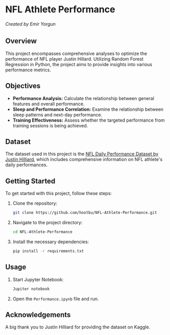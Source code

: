 # NFL Athlete Performance
###### Created by Emir Yorgun

## Overview

This project encompasses comprehensive analyses to optimize the performance of NFL player Justin Hillard. Utilizing Random Forest Regression in Python, the project aims to provide insights into various performance metrics.

## Objectives

- **Performance Analysis:** Calculate the relationship between general features and overall performance.
- **Sleep and Performance Correlation:** Examine the relationship between sleep patterns and next-day performance.
- **Training Effectiveness:** Assess whether the targeted performance from training sessions is being achieved.

## Dataset

The dataset used in this project is the [NFL Daily Performance Dataset by Justin Hilliard](https://www.kaggle.com/datasets/justinhilliard97/nfl-daily-performance-dataset-justin-hilliard), which includes comprehensive information on NFL athlete's daily performances.


## Getting Started

To get started with this project, follow these steps:

1. Clone the repository:
   ```bash
   git clone https://github.com/hootbu/NFL-Athlete-Performance.git
   ```
2. Navigate to the project directory:
   ```bash
   cd NFL-Athlete-Performance
   ```
3. Install the necessary dependencies:
   ```bash
   pip install -r requirements.txt
   ```

## Usage

1. Start Jupyter Notebook:
   ```bash
   Jupiter notebook
   ```
2. Open the `Performance.ipynb` file and run.


## Acknowledgements

A big thank you to Justin Hilliard for providing the dataset on Kaggle.
